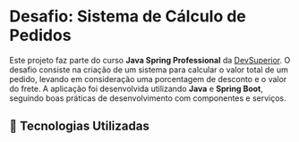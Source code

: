 # Desafio: Sistema de Cálculo de Pedidos

Este projeto faz parte do curso **Java Spring Professional** da [DevSuperior](https://devsuperior.com.br/). O desafio consiste na criação de um sistema para calcular o valor total de um pedido, levando em consideração uma porcentagem de desconto e o valor do frete. A aplicação foi desenvolvida utilizando **Java** e **Spring Boot**, seguindo boas práticas de desenvolvimento com componentes e serviços.

## 🚀 Tecnologias Utilizadas
